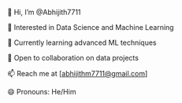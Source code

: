 👋 Hi, I’m @Abhijith7711

👀 Interested in Data Science and Machine Learning

🌱 Currently learning advanced ML techniques

💞️ Open to collaboration on data projects

📫 Reach me at [abhijithm7711@gmail.com]

😄 Pronouns: He/Him

